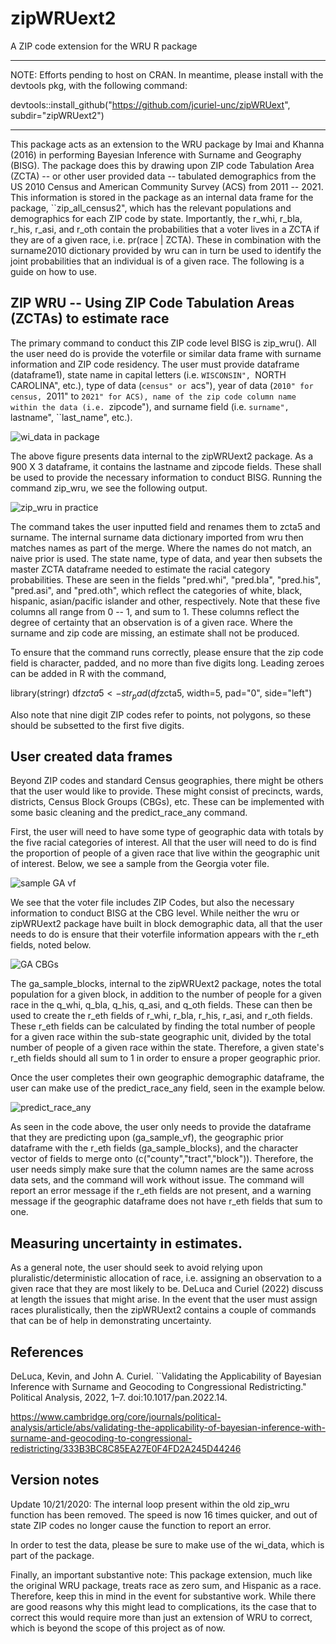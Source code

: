 # zipWRUext2
A ZIP code extension for the WRU R package

________________________________________________________________________________________________________________________________


NOTE: Efforts pending to host on CRAN. In meantime, please install with the devtools pkg, with the following command: 

devtools::install_github("https://github.com/jcuriel-unc/zipWRUext", subdir="zipWRUext2")

________________________________________________________________________________________________________________________________

This package acts as an extension to the WRU package by Imai and Khanna (2016) in performing Bayesian Inference with Surname and Geography (BISG). The package does this 
by drawing upon ZIP code Tabulation Area (ZCTA) -- or other user provided data -- tabulated demographics from the US 2010 Census and American Community Survey (ACS) from 2011 -- 2021. This information is stored 
in the package as an internal data frame for the package, ``zip_all_census2", which has the relevant populations and demographics for each ZIP code by state. Importantly, 
the r_whi, r_bla, r_his, r_asi, and r_oth contain the probabilities that a voter lives in a ZCTA if they are of a given race, i.e. pr(race | ZCTA). These in combination with the
surname2010 dictionary provided by wru can in turn be used to identify the joint probabilities that an individual is of a given race. The following is a guide on how to use. 

## ZIP WRU -- Using ZIP Code Tabulation Areas (ZCTAs) to estimate race 


The primary command to conduct this ZIP code level BISG is zip_wru(). All the user need do is provide the voterfile or similar data frame with surname information and ZIP code residency. The user must provide dataframe (dataframe1), state name in capital letters (i.e. ``WISCONSIN", ``NORTH CAROLINA", etc.), type of data (``census" or ``acs"), year of data (``2010" for census, ``2011" to ``2021" for ACS), name of the zip code column name within the data (i.e. ``zipcode"), and surname field (i.e. ``surname", ``lastname", ``last_name", etc.). 

![wi_data in package](sample_voterfile.png)

The above figure presents data internal to the zipWRUext2 package. As a 900 X 3 dataframe, it contains the lastname and zipcode fields. These shall be used to provide the necessary information to conduct BISG. Running the command zip_wru, we see the following output. 


![zip_wru in practice](sample_zipwru_cmd.png)

The command takes the user inputted field and renames them to zcta5 and surname. The internal surname data dictionary imported from wru then matches names as part of the merge. Where the names do not match, an naive prior is used. The state name, type of data, and year then subsets the master ZCTA dataframe needed to estimate the racial category probabilities. These are seen in the fields "pred.whi", "pred.bla", "pred.his", "pred.asi", and "pred.oth", which reflect the categories of white, black, hispanic, asian/pacific islander and other, respectively. Note that these five columns all range from 0 -- 1, and sum to 1. These columns reflect the degree of certainty that an observation is of a given race. Where the surname and zip code are missing, an estimate shall not be produced. 

To ensure that the command runs correctly, please ensure that the zip code field is character, padded, and no more than five digits long. Leading zeroes can be added in R with the command, 

library(stringr)
df$zcta5 <- str_pad(df$zcta5, width=5, pad="0", side="left") 

Also note that nine digit ZIP codes refer to points, not polygons, so these should be subsetted to the first five digits.

## User created data frames 

Beyond ZIP codes and standard Census geographies, there might be others that the user would like to provide. These might consist of precincts, wards, districts, Census Block Groups (CBGs), etc. These can be implemented with some basic cleaning and the predict_race_any command. 

First, the user will need to have some type of geographic data with totals by the five racial categories of interest. All that the user will need to do is find the proportion of people of a given race that live within the geographic unit of interest. Below, we see a sample from the Georgia voter file. 

![sample GA vf](ga_sample_vf.png)

We see that the voter file includes ZIP Codes, but also the necessary information to conduct BISG at the CBG level. While neither the wru or zipWRUext2 package have built in block demographic data, all that the user needs to do is ensure that their voterfile information appears with the r_eth fields, noted below. 

![GA CBGs](ga_block_example.png)

The ga_sample_blocks, internal to the zipWRUext2 package, notes the total population for a given block, in addition to the number of people for a given race in the q_whi, q_bla, q_his, q_asi, and q_oth fields. These can then be used to create the r_eth fields of r_whi, r_bla, r_his, r_asi, and r_oth fields. These r_eth fields can be calculated by finding the total number of people for a given race within the sub-state geographic unit, divided by the total number of people of a given race within the state. Therefore, a given state's r_eth fields should all sum to 1 in order to ensure a proper geographic prior. 

Once the user completes their own geographic demographic dataframe, the user can make use of the predict_race_any field, seen in the example below. 

![predict_race_any](predict_race_any_ex.png)

As seen in the code above, the user only needs to provide the dataframe that they are predicting upon (ga_sample_vf), the geographic prior dataframe with the r_eth fields (ga_sample_blocks), and the character vector of fields to merge onto (c("county","tract","block")). Therefore, the user needs simply make sure that the column names are the same across data sets, and the command will work without issue. The command will report an error message if the r_eth fields are not present, and a warning message if the geographic dataframe does not have r_eth fields that sum to one. 

## Measuring uncertainty in estimates. 

As a general note, the user should seek to avoid relying upon pluralistic/deterministic allocation of race, i.e. assigning an observation to a given race that they are most likely to be. DeLuca and Curiel (2022) discuss at length the issues that might arise. In the event that the user must assign races pluralistically, then the zipWRUext2 contains a couple of commands that can be of help in demonstrating uncertainty. 



## References 

DeLuca, Kevin, and John A. Curiel. ``Validating the Applicability of Bayesian Inference with Surname and Geocoding to Congressional Redistricting." Political Analysis, 2022, 1–7. doi:10.1017/pan.2022.14.

https://www.cambridge.org/core/journals/political-analysis/article/abs/validating-the-applicability-of-bayesian-inference-with-surname-and-geocoding-to-congressional-redistricting/333B3BC8C85EA27E0F4FD2A245D44246 





## Version notes 

Update 10/21/2020: The internal loop present within the old zip_wru function has been removed. The speed is now 16 times quicker, and out of state ZIP codes no longer cause the function to report an error. 

In order to test the data, please be sure to make  use of the wi_data, which is part of the package. 

Finally, an important substantive note: This package extension, much like the original WRU package, treats race as zero sum, and Hispanic as a race. Therefore, keep this in mind
in the event for substantive work. While there are good reasons why this might lead to complications, its the case that to correct this would require more than just an 
extension of WRU to correct, which is beyond the scope of this project as of now. 
